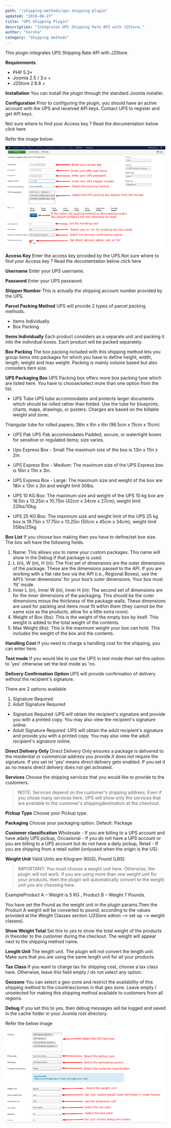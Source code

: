 ```yaml
---
path: "/shipping-methods/ups-shipping-plugin"
updated: "2019-06-27"
title: "UPS Shipping Plugin"
description: "Integrates UPS Shipping Rate API with J2Store."
author: "Varsha"
category: "Shipping methods"
---
```


This plugin integrates UPS Shipping Rate API with J2Store.

**Requirements**
* PHP 5.3+
* Joomla 2.5 / 3.x +
* J2Store 2.6.8 +

**Installation**
You can install the plugin through the standard Joomla installer.

**Configuration**
Prior to configuring the plugin, you should have an active account with the UPS and received API keys. Contact UPS to register and get API keys.

Not sure where to find your Access key ? Read the documentation below <link-text url = ¨https://help.extensionworks.com/hc/en-us/articles/200366638-Where-do-I-find-my-UPS-license-key-or-Access-Key-¨ target = ¨_blank¨ rel = ¨noopener¨> click here </link-text>

Refer the image below:

![ups1](https://raw.githubusercontent.com/j2store/doc-images/master/shipping-methods/ups-shipping-plugin/UPS1.png)

**Access Key**
Enter the access key provided by the UPS.Not sure where to find your Access key ? Read the documentation below
 <link-text url =¨https://help.extensionworks.com/hc/en-us/articles/200366638-Where-do-I-find-my-UPS-license-key-or-Access-Key-¨ target = ¨_blank¨ rel = ¨noopener¨> click here </link-text>

**Username**
Enter your UPS username.

**Password**
Enter your UPS password.

**Shipper Number**
This is actually the shipping account number provided by the UPS.

**Parcel Packing Method**
UPS will provide 2 types of parcel packing methods.

* Items Individually
* Box Packing

**Items Individually**
Each product considers as a separate unit and packing it into the individual boxes. Each product will be packed separately.

**Box Packing**
The box packing included with this shipping method lets you group items into packages for which you have to define height, width, length, weight and max weight. Packing is mainly volume based but also considers item size.

**UPS Packaging Box**
UPS Packing box offers more box packing tyoe which are listed here. You have to choose/select more than one option from the list.

* UPS Tube
UPS tube accommodates and protects larger documents which should be rolled rather than folded. Use the tube for blueprints, charts, maps, drawings, or posters. Charges are based on the billable weight and zone.

Triangular tube for rolled papers; 38in x 6in x 6in (96.5cm x 15cm x 15cm)

* UPS Pak
UPS Pak accommodates Padded, secure, or watertight boxes for sensitive or regulated items; size varies.

* Ups Express Box - Small
The maximum size of the box is 13in x 11in x 2in.

* UPS Express Box - Medium:
The maximum size of the UPS Express box is 16in x 11in x 3in.

* UPS Express Box - Large:
The maximum size and weight of the box are 18in x 13in x 3in and weight limit 30lbs.

* UPS 10 KG Box:
The maximum size and weight of the UPS 10 kg box are 16.5in x 13.25in x 10.75in (42cm x 34cm x 27cm); weight limit 22lbs/10kg.

* UPS 25 KG Box:
The maximum size and weight limit of the UPS 25 kg box is 19.75in x 17.75in x 13.25in (50cm x 45cm x 34cm); weight limit 55lbs/25kg

**Box List**
If you choose box making then you have to define/set box size. The box will have the following fields.

1. Name: This allows you to name your custom packages. This name will show in the Debug if that package is used.
2. L (in), W (in), H (in): The first set of dimensions are the outer dimensions of the package. These are the dimensions passed to the API. If you are working with a flat rate box via the API (i.e., Regional Boxes), use the API’s ‘inner dimensions’ for your box’s outer dimensions. Your box must ‘fit’ inside.
3. Inner L (in), Inner W (in), Inner H (in): The second set of dimensions are for the inner dimensions of the packaging. This should be the outer dimensions minus the thickness of the package walls. These dimensions are used for packing and items must fit within them (they cannot be the same size as the products, allow for a little extra room).
4. Weight of Box (lbs): This is the weight of the empty box by itself. This weight is added to the total weight of the contents.
5. Max Weight (lbs): This is the maximum weight your box can hold. This includes the weight of the box and the contents.

**Handling Cost**
If you need to charge a handling cost for the shipping, you can enter here.

**Test mode**
If you would like to use the UPS in test mode then set this option to 'yes' otherwise set the test mode as 'no.

**Delivery Confirmation Option**
UPS will provide confirmation of delivery without the recipient's signature.

There are 2 options available

1. Signature Required
2. Adult Signature Required

* Signature Required :UPS will obtain the recipient's signature and provide you with a printed copy. You may also view the recipient's signature online.
* Adult Signature Required :UPS will obtain the adult recipient's signature and provide you with a printed copy. You may also view the adult recipient's signature online.

**Direct Delivery Only**
Direct Delivery Only ensures a package is delivered to the residential or commercial address you provide.It does not require the  signature.
If you set ist 'yes' means direct delivery gets enabled. If you set it as no means direct delivery does not get activated.

**Services**
Choose the shipping services that you would like to provide to the customers.

> NOTE: Services depend on the customer's shipping address. Even if you chose many services here, UPS will show only the services that are available to the customer's shippingdestination at the checkout.
> 

**Pickup Type**
Choose your Pickup type.

**Packaging**
Choose your packaging option. Default: Package

**Customer classification**
Wholesale - If you are billing to a UPS account and have adaily UPS pickup, Occasional - If you do not have a UPS account or you are billing to a UPS account but do not have a daily pickup, Retail - If you are shipping from a retail outlet (onlyused when the origin is the US).

**Weight Unit**
Valid Units are Kilogram (KGS), Pound (LBS).

> IMPORTANT: You must choose a weight unit here. Otherwise, the plugin will not work. If you are using more than one weight unit for your products, then the plugin will automatically convert to the weight unit you are choosing here.
> 
ExampleProduct A – Weight is 5 KG , Product B – Weight 7 Pounds.

You have set the Pound as the weight unit in the plugin params.Then the Product A weight will be converted to pound, according to the values provided at the Weight Classes section (J2Store admin –> set up –> weight classes).

**Show Weight Total**
Set this to yes to show the total weight of the products in theorder to the customer during the checkout. The weight will appear next to the shipping method name.

**Length Unit**
The length unit.
The plugin will not convert the length unit. Make sure that you are using the same length unit for all your products.

**Tax Class**
If you want to charge tax for shipping cost, choose a tax class here. Otherwise, leave this field empty / do not select any option.

**Geozone**
You can select a geo-zone and restrict the availability of this shipping method to the countries/zones in that geo zone. Leave empty / unselected for making this shipping method available to customers from all regions.

**Debug**
If you set this to yes, then debug messages will be logged and saved in the cache folder in your Joomla root directory.

Refer the below image

![ups2](https://raw.githubusercontent.com/j2store/doc-images/master/shipping-methods/ups-shipping-plugin/UPS2.png)

